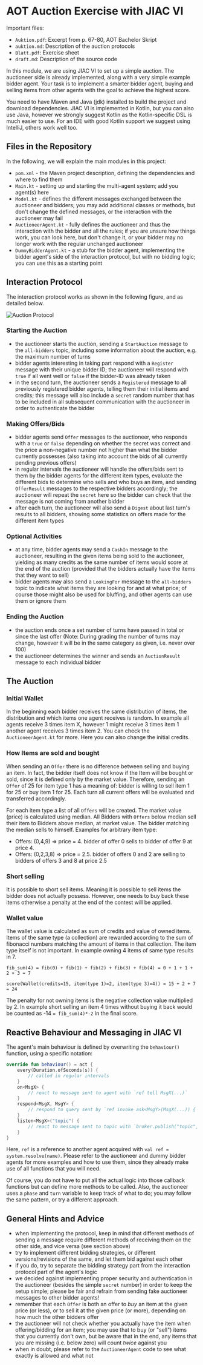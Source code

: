 # AOT Auction Exercise with JIAC VI

Important files:
- `Auktion.pdf`: Excerpt from p. 67-80, AOT Bachelor Skript
- `auktion.md`: Description of the auction protocols
- `Blatt.pdf`: Exercise sheet
- `draft.md`: Description of the source code

In this module, we are using JIAC VI to set up a simple auction. The auctioneer side is already implemented,
along with a very simple example bidder agent. Your task is to implement a smarter bidder agent, buying and
selling items from other agents with the goal to achieve the highest score.

You need to have Maven and Java (jdk) installed to build the project and download dependencies. JIAC VI is implemented in Kotlin, but you can also use Java, however we strongly suggest Kotlin as the Kotlin-specific DSL is much easier to use. For an IDE with good Kotlin support we suggest using IntelliJ, others work well too.


## Files in the Repository

In the following, we will explain the main modules in this project:

* `pom.xml` - the Maven project description, defining the dependencies and where to find them
* `Main.kt` - setting up and starting the multi-agent system; add you agent(s) here
* `Model.kt` - defines the different messages exchanged between the auctioneer and bidders; you may add additional classes or methods, but don't change the defined messages, or the interaction with the auctioneer may fail
* `AuctioneerAgent.kt` - fully defines the auctioneer and thus the interaction with the bidder and all the rules; if you are unsure how things work, you can look here, but don't change it, or your bidder may no longer work with the regular unchanged auctioneer
* `DummyBidderAgent.kt` - a stub for the bidder agent, implementing the bidder agent's side of the interaction protocol, but with no bidding logic; you can use this as a starting point


## Interaction Protocol

The interaction protocol works as shown in the following figure, and as detailed below.

![Auction Protocol](seq.png)


### Starting the Auction

* the auctioneer starts the auction, sending a `StartAuction` message to the `all-bidders` topic, including some information about the auction, e.g. the maximum number of turns
* bidder agents interesting in taking part respond with a `Register` message with their unique bidder ID; the auctioneer will respond with `true` if all went well or `false` if the bidder-ID was already taken
* in the second turn, the auctioneer sends a `Registered` message to all previously registered bidder agents, telling them their initial items and credits; this message will also include a `secret` random number that has to be included in all subsequent communication with the auctioneer in order to authenticate the bidder

### Making Offers/Bids

* bidder agents send `Offer` messages to the auctioneer, who responds with a `true` or `false` depending on whether the secret was correct and the price a non-negative number not higher than what the bidder currently possesses (also taking into account the bids of all currently pending previous offers)
* in regular intervals the auctioneer will handle the offers/bids sent to them by the bidder agents for the different item types, evaluate the different bids to determine who sells and who buys an item, and sending `OfferResult` messages to the respective bidders accordingly; the auctioneer will repeat the `secret` here so the bidder can check that the message is not coming from another bidder
* after each turn, the auctioneer will also send a `Digest` about last turn's results to all bidders, showing some statistics on offers made for the different item types

### Optional Activities

* at any time, bidder agents may send a `CashIn` message to the auctioneer, resulting in the given items being sold to the auctioneer, yielding as many credits as the same number of items would score at the end of the auction (provided that the bidders actually have the items that they want to sell)
* bidder agents may also send a `LookingFor` message to the `all-bidders` topic to indicate what items they are looking for and at what price; of course those might also be used for bluffing, and other agents can use them or ignore them

### Ending the Auction

* the auction ends once a set number of turns have passed in total or since the last offer (Note: During grading the number of turns may change, however it will be in the same category as given, i.e. never over 100)
* the auctioneer determines the winner and sends an `AuctionResult` message to each individual bidder

## The Auction

### Initial Wallet
In the beginning each bidder receives the same distribution of items, the distribution and which items one agent receives is random. In example all agents receive 3 times item X, however 1 might receive 3 times item 1 another agent receives 3 times item 2. You can check the `AuctioneerAgent.kt` for more. Here you can also change the initial credits.

### How Items are sold and bought

When sending an `Offer` there is no difference between selling and buying an item. In fact, the bidder itself does not know if the Item will be bought or sold, since it is defined only by the market value. Therefore, sending an `Offer` of 25 for item type 1 has a meaning of: bidder is willing to sell item 1 for 25 or buy item 1 for 25. Each turn all current offers will be evaluated and transferred accordingly.

For each item type a list of all `Offers` will be created. The market value (price) is calculated using median. All Bidders with `Offers` below median sell their item to Bidders above median, at market value. The bidder matching the median sells to himself. Examples for arbitrary item type:

- Offers: (0,4,9) => price = 4. bidder of offer 0 sells to bidder of offer 9 at price 4.
- Offers: (0,2,3,8) => price = 2.5. bidder of offers 0 and 2 are selling to bidders of offers 3 and 8 at price 2.5

### Short selling
It is possible to short sell items. Meaning it is possible to sell items the bidder does not actually possess. However, one needs to buy back these items otherwise a penalty at the end of the contest will be applied.

### Wallet value
The wallet value is calculated as sum of credits and value of owned items. Items of the same type (a collection) are rewarded according to the sum of fibonacci numbers matching the amount of items in that collection. The item type itself is not important. In example owning 4 items of same type results in 7.
```
fib_sum(4) = fib(0) + fib(1) + fib(2) + fib(3) + fib(4) = 0 + 1 + 1 + 2 + 3 = 7
```
```
score(Wallet(credits=15, item(type 1)=2, item(type 3)=4)) = 15 + 2 + 7 = 24
```
The penalty for not owning items is the negative collection value multiplied by 2. In example short selling an item 4 times without buying it back would be counted as -14 ```= fib_sum(4)*-2``` in the final score.

## Reactive Behaviour and Messaging in JIAC VI

The agent's main behaviour is defined by overwriting the `behaviour()` function, using a specific notation:

```kotlin
override fun behaviour() = act {
    every(Duration.ofSeconds(s)) {
        // called in regular intervals
    }
    on<MsgX> {
        // react to message sent to agent with `ref tell MsgX(...)`
    }
    respond<MsgX, MsgY> {
        // respond to query sent by `ref invoke ask<MsgY>(MsgX(...)) { res -> ... }`
    }
    listen<MsgX>("topic") {
        // react to message sent to topic with `broker.publish("topic", MsgX(...))
    }
}
```

Here, `ref` is a reference to another agent acquired with `val ref = system.resolve(name)`. Please refer
to the auctioneer and dummy bidder agents for more examples and how to use them, since they already make
use of all functions that you will need.

Of course, you do not have to put all the actual logic into those callback functions but can define more
methods to be called. Also, the auctioneer uses a `phase` and `turn` variable to keep track of what to do;
you may follow the same pattern, or try a different approach.


## General Hints and Advice

* when implementing the protocol, keep in mind that different methods of sending a message require different methods of receiving them on the other side, and vice versa (see section above)
* try to implement different bidding strategies, or different versions/revisions of the same, and let them bid against each other
* if you do, try to separate the bidding strategy part from the interaction protocol part of the agent's logic
* we decided against implementing proper security and authentication in the auctioneer (besides the simple `secret` number) in order to keep the setup simple; please be fair and refrain from sending fake auctioneer messages to other bidder agents!
* remember that each `Offer` is both an offer to _buy_ an item at the given price (or less), or to sell it at the given price (or more), depending on how much the other bidders offer
* the auctioneer will not check whether you actually have the item when offering/bidding for an item; you may use that to buy (or "sell") items that you currently don't own, but be aware that in the end, any items that you are missing (i.e. below zero) will count _twice_ against you
* when in doubt, please refer to the `AuctioneerAgent` code to see what exactly is allowed and what not
